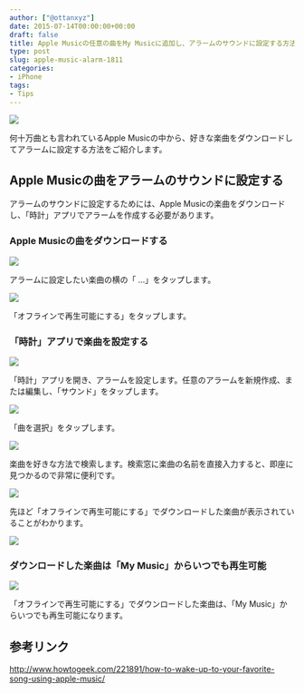 ```yaml
---
author: ["@ottanxyz"]
date: 2015-07-14T00:00:00+00:00
draft: false
title: Apple Musicの任意の曲をMy Musicに追加し、アラームのサウンドに設定する方法
type: post
slug: apple-music-alarm-1811
categories:
- iPhone
tags:
- Tips
---
```


![](/uploads/2015/07/150714-55a49a019afaa.jpg)






何十万曲とも言われているApple Musicの中から、好きな楽曲をダウンロードしてアラームに設定する方法をご紹介します。





## Apple Musicの曲をアラームのサウンドに設定する





アラームのサウンドに設定するためには、Apple Musicの楽曲をダウンロードし、「時計」アプリでアラームを作成する必要があります。





### Apple Musicの曲をダウンロードする





![](/uploads/2015/07/150714-55a49a03c72cf.png)






アラームに設定したい楽曲の横の「 …」をタップします。





![](/uploads/2015/07/150714-55a49a0b1f3a9.png)






「オフラインで再生可能にする」をタップします。





### 「時計」アプリで楽曲を設定する





![](/uploads/2015/07/150714-55a49a124da33.png)






「時計」アプリを開き、アラームを設定します。任意のアラームを新規作成、または編集し、「サウンド」をタップします。





![](/uploads/2015/07/150714-55a49a15860b5.png)






「曲を選択」をタップします。





![](/uploads/2015/07/150714-55a49a18259e0.png)






楽曲を好きな方法で検索します。検索窓に楽曲の名前を直接入力すると、即座に見つかるので非常に便利です。





![](/uploads/2015/07/150714-55a49a1b94f42.png)






先ほど「オフラインで再生可能にする」でダウンロードした楽曲が表示されていることがわかります。





![](/uploads/2015/07/150714-55a49a20148d6.png)






### ダウンロードした楽曲は「My Music」からいつでも再生可能





![](/uploads/2015/07/150714-55a49a236947b.png)






「オフラインで再生可能にする」でダウンロードした楽曲は、「My Music」からいつでも再生可能になります。





## 参考リンク



http://www.howtogeek.com/221891/how-to-wake-up-to-your-favorite-song-using-apple-music/
